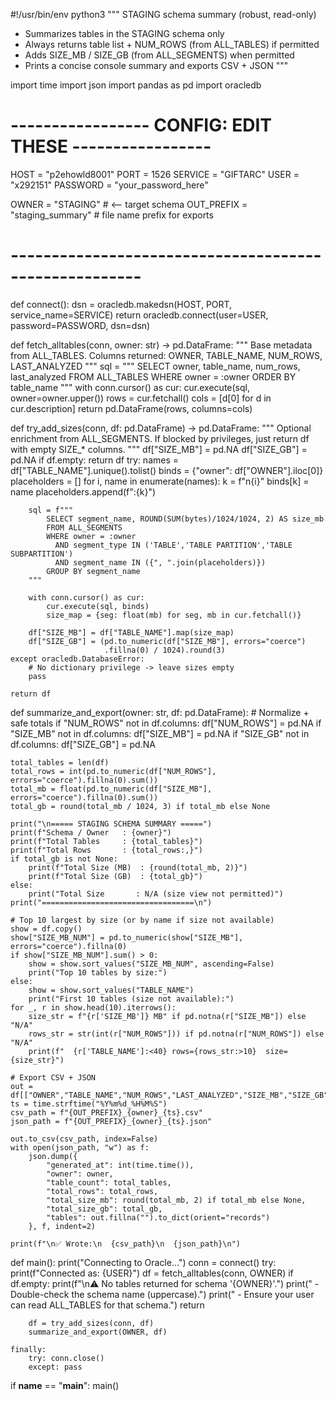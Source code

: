#!/usr/bin/env python3
"""
STAGING schema summary (robust, read-only)

- Summarizes tables in the STAGING schema only
- Always returns table list + NUM_ROWS (from ALL_TABLES) if permitted
- Adds SIZE_MB / SIZE_GB (from ALL_SEGMENTS) when permitted
- Prints a concise console summary and exports CSV + JSON
"""

import time
import json
import pandas as pd
import oracledb

# ----------------- CONFIG: EDIT THESE -----------------
HOST      = "p2ehowld8001"
PORT      = 1526
SERVICE   = "GIFTARC"
USER      = "x292151"
PASSWORD  = "your_password_here"

OWNER     = "STAGING"           # <-- target schema
OUT_PREFIX = "staging_summary"  # file name prefix for exports
# ------------------------------------------------------


def connect():
    dsn = oracledb.makedsn(HOST, PORT, service_name=SERVICE)
    return oracledb.connect(user=USER, password=PASSWORD, dsn=dsn)


def fetch_alltables(conn, owner: str) -> pd.DataFrame:
    """
    Base metadata from ALL_TABLES.
    Columns returned: OWNER, TABLE_NAME, NUM_ROWS, LAST_ANALYZED
    """
    sql = """
        SELECT owner, table_name, num_rows, last_analyzed
        FROM ALL_TABLES
        WHERE owner = :owner
        ORDER BY table_name
    """
    with conn.cursor() as cur:
        cur.execute(sql, owner=owner.upper())
        rows = cur.fetchall()
        cols = [d[0] for d in cur.description]
    return pd.DataFrame(rows, columns=cols)


def try_add_sizes(conn, df: pd.DataFrame) -> pd.DataFrame:
    """
    Optional enrichment from ALL_SEGMENTS. If blocked by privileges,
    just return df with empty SIZE_* columns.
    """
    df["SIZE_MB"] = pd.NA
    df["SIZE_GB"] = pd.NA
    if df.empty:
        return df
    try:
        names = df["TABLE_NAME"].unique().tolist()
        binds = {"owner": df["OWNER"].iloc[0]}
        placeholders = []
        for i, name in enumerate(names):
            k = f"n{i}"
            binds[k] = name
            placeholders.append(f":{k}")

        sql = f"""
            SELECT segment_name, ROUND(SUM(bytes)/1024/1024, 2) AS size_mb
            FROM ALL_SEGMENTS
            WHERE owner = :owner
              AND segment_type IN ('TABLE','TABLE PARTITION','TABLE SUBPARTITION')
              AND segment_name IN ({", ".join(placeholders)})
            GROUP BY segment_name
        """

        with conn.cursor() as cur:
            cur.execute(sql, binds)
            size_map = {seg: float(mb) for seg, mb in cur.fetchall()}

        df["SIZE_MB"] = df["TABLE_NAME"].map(size_map)
        df["SIZE_GB"] = (pd.to_numeric(df["SIZE_MB"], errors="coerce")
                         .fillna(0) / 1024).round(3)
    except oracledb.DatabaseError:
        # No dictionary privilege -> leave sizes empty
        pass

    return df


def summarize_and_export(owner: str, df: pd.DataFrame):
    # Normalize + safe totals
    if "NUM_ROWS" not in df.columns:
        df["NUM_ROWS"] = pd.NA
    if "SIZE_MB" not in df.columns:
        df["SIZE_MB"] = pd.NA
    if "SIZE_GB" not in df.columns:
        df["SIZE_GB"] = pd.NA

    total_tables = len(df)
    total_rows = int(pd.to_numeric(df["NUM_ROWS"], errors="coerce").fillna(0).sum())
    total_mb = float(pd.to_numeric(df["SIZE_MB"], errors="coerce").fillna(0).sum())
    total_gb = round(total_mb / 1024, 3) if total_mb else None

    print("\n===== STAGING SCHEMA SUMMARY =====")
    print(f"Schema / Owner   : {owner}")
    print(f"Total Tables     : {total_tables}")
    print(f"Total Rows       : {total_rows:,}")
    if total_gb is not None:
        print(f"Total Size (MB)  : {round(total_mb, 2)}")
        print(f"Total Size (GB)  : {total_gb}")
    else:
        print("Total Size       : N/A (size view not permitted)")
    print("==================================\n")

    # Top 10 largest by size (or by name if size not available)
    show = df.copy()
    show["SIZE_MB_NUM"] = pd.to_numeric(show["SIZE_MB"], errors="coerce").fillna(0)
    if show["SIZE_MB_NUM"].sum() > 0:
        show = show.sort_values("SIZE_MB_NUM", ascending=False)
        print("Top 10 tables by size:")
    else:
        show = show.sort_values("TABLE_NAME")
        print("First 10 tables (size not available):")
    for _, r in show.head(10).iterrows():
        size_str = f"{r['SIZE_MB']} MB" if pd.notna(r["SIZE_MB"]) else "N/A"
        rows_str = str(int(r["NUM_ROWS"])) if pd.notna(r["NUM_ROWS"]) else "N/A"
        print(f"  {r['TABLE_NAME']:<40} rows={rows_str:>10}  size={size_str}")

    # Export CSV + JSON
    out = df[["OWNER","TABLE_NAME","NUM_ROWS","LAST_ANALYZED","SIZE_MB","SIZE_GB"]]
    ts = time.strftime("%Y%m%d_%H%M%S")
    csv_path = f"{OUT_PREFIX}_{owner}_{ts}.csv"
    json_path = f"{OUT_PREFIX}_{owner}_{ts}.json"

    out.to_csv(csv_path, index=False)
    with open(json_path, "w") as f:
        json.dump({
            "generated_at": int(time.time()),
            "owner": owner,
            "table_count": total_tables,
            "total_rows": total_rows,
            "total_size_mb": round(total_mb, 2) if total_mb else None,
            "total_size_gb": total_gb,
            "tables": out.fillna("").to_dict(orient="records")
        }, f, indent=2)

    print(f"\n✅ Wrote:\n  {csv_path}\n  {json_path}\n")


def main():
    print("Connecting to Oracle…")
    conn = connect()
    try:
        print(f"Connected as: {USER}")
        df = fetch_alltables(conn, OWNER)
        if df.empty:
            print(f"\n⚠️  No tables returned for schema '{OWNER}'.")
            print("   - Double-check the schema name (uppercase).")
            print("   - Ensure your user can read ALL_TABLES for that schema.")
            return

        df = try_add_sizes(conn, df)
        summarize_and_export(OWNER, df)

    finally:
        try: conn.close()
        except: pass


if __name__ == "__main__":
    main()